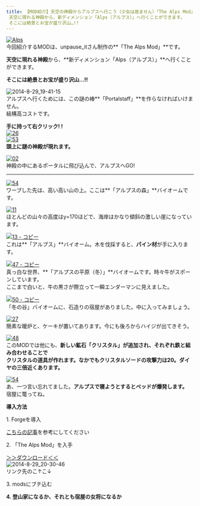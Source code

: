 ```yaml
---
title: 【MOD紹介】天空の神殿からアルプスへ行こう（少女は居ません）「The Alps Mod」
 天空に現れる神殿から、新ディメンション「Alps（アルプス）」へ行くことができます。
 そこには絶景とお宝が盛り沢山…!!
---
```


[![Alps](https://cdn-ak.f.st-hatena.com/images/fotolife/s/sasigume/20210208/20210208154040.png)](#a/d/adbdcbb9.png "Alps")  
今回紹介するMODは、unpause\_itさん制作の**「The Alps Mod」**です。

**天空に現れる神殿**から、**新ディメンション「Alps（アルプス）」**へ行くことができます。

**そこには絶景とお宝が盛り沢山…!!** 

![2014-8-29_19-41-15](https://cdn-ak.f.st-hatena.com/images/fotolife/s/sasigume/20210208/20210208141329.jpg)  
アルプスへ行くためには、この謎の棒**「Portalstaff」**を作らなければいけません。  
結構高コストです。

**手に持って右クリック! !**  
[![26](https://cdn-ak.f.st-hatena.com/images/fotolife/s/sasigume/20210208/20210208124954.png)](#0/6/06655f62.png "26")  
[![53](https://cdn-ak.f.st-hatena.com/images/fotolife/s/sasigume/20210208/20210208134402.png)](#4/1/41a9a15e.png "53")  
**頭上に謎の神殿が現れます。**

[![02](https://cdn-ak.f.st-hatena.com/images/fotolife/s/sasigume/20210208/20210208140852.png)](#5/7/57f8a96d.png "02")  
神殿の中にあるポータルに飛び込んで、アルプスへGO!

---

[![54](https://cdn-ak.f.st-hatena.com/images/fotolife/s/sasigume/20210208/20210208141930.png)](#6/1/617520fb.png "54")  
ワープした先は、高い高い山の上。ここは**「アルプスの森」**バイオームです。

[![11](https://cdn-ak.f.st-hatena.com/images/fotolife/s/sasigume/20210208/20210208130647.png)](#1/5/154f4353.png "11")  
ほとんどの山々の高度はy=170ほどで、海岸はかなり傾斜の激しい崖になっています。

[![13 - コピー](https://cdn-ak.f.st-hatena.com/images/fotolife/s/sasigume/20210208/20210208144148.png)](#7/5/755c5543.png "13 - コピー")  
これは**「アルプス」**バイオーム。木を伐採すると、**パイン材**が手に入ります。

[![47 - コピー](https://cdn-ak.f.st-hatena.com/images/fotolife/s/sasigume/20210208/20210208141728.png)](#5/f/5fd16f88.png "47 - コピー")  
真っ白な世界、**「アルプスの平原（冬）」**バイオームです。時々牛がスポーンしています。  
ここまで白いと、牛の黒さが際立って一瞬エンダーマンに見えました。

[![50 - コピー](https://cdn-ak.f.st-hatena.com/images/fotolife/s/sasigume/20210208/20210208152112.png)](#9/b/9b7908cf.png "50 - コピー")  
「冬の谷」バイオームに、石造りの宿屋がありました。中に入ってみましょう。

[![27](https://cdn-ak.f.st-hatena.com/images/fotolife/s/sasigume/20210208/20210208150107.png)](#8/6/86c6c69a.png "27")  
簡素な暖炉と、ケーキが置いてあります。今にも後ろからハイジが出てきそう。

[![48](https://cdn-ak.f.st-hatena.com/images/fotolife/s/sasigume/20210208/20210208141908.png)](#6/1/6138247e.png "48")  
このMODでは他にも、**新しい鉱石「クリスタル」**が追加され、それぞれ鉄と組み合わせることで  
クリスタルの道具が作れます。なかでも**クリスタルソードの攻撃力は20。ダイヤの三倍近くあります。**

[![54](https://cdn-ak.f.st-hatena.com/images/fotolife/s/sasigume/20210208/20210208152236.png)](#9/c/9ccbddb6.png "54")  
あ、一つ言い忘れてました。**アルプスで寝ようとするとベッドが爆発します。**  
宿屋に篭ってね。

**導入方法**

1\. Forgeを導入

[こちらの記事](/new-way-to-install-mod/)を参考にしてください

2\. 「The Alps Mod」を入手  
  
[＞＞ダウンロード＜＜](http://www.minecraftforum.net/forums/mapping-and-modding/minecraft-mods/2195886-the-alps-mod-a-wonderful-new-dimension-download)  
![2014-8-29_20-30-46](https://cdn-ak.f.st-hatena.com/images/fotolife/s/sasigume/20210208/20210208161004.jpg)  
リンク先のこ↑こ↓

3\. modsにブチ込む  
  
**4\. 登山家になるか、それとも宿屋の女将になるか**
